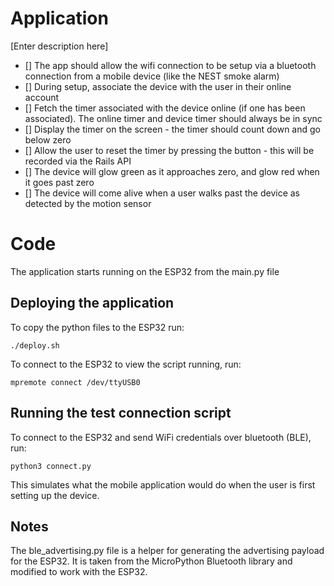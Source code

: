 # Application

[Enter description here]

- [] The app should allow the wifi connection to be setup via a bluetooth connection from a mobile device (like the NEST smoke alarm)
- [] During setup, associate the device with the user in their online account
- [] Fetch the timer associated with the device online (if one has been associated). The online timer and device timer should always be in sync
- [] Display the timer on the screen - the timer should count down and go below zero
- [] Allow the user to reset the timer by pressing the button - this will be recorded via the Rails API
- [] The device will glow green as it approaches zero,  and glow red when it goes past zero
- [] The device will come alive when a user walks past the device as detected by the motion sensor

# Code

The application starts running on the ESP32 from the main.py file

## Deploying the application

To copy the python files to the ESP32 run:
```
./deploy.sh
```

To connect to the ESP32 to view the script running, run:
```
mpremote connect /dev/ttyUSB0 
```

## Running the test connection script

To connect to the ESP32 and send WiFi credentials over bluetooth (BLE), run:
```
python3 connect.py
```
This simulates what the mobile application would do when the user is first setting up the device.


## Notes

The ble_advertising.py file is a helper for generating the advertising payload for the ESP32.  It is taken from the MicroPython Bluetooth library and modified to work with the ESP32.
